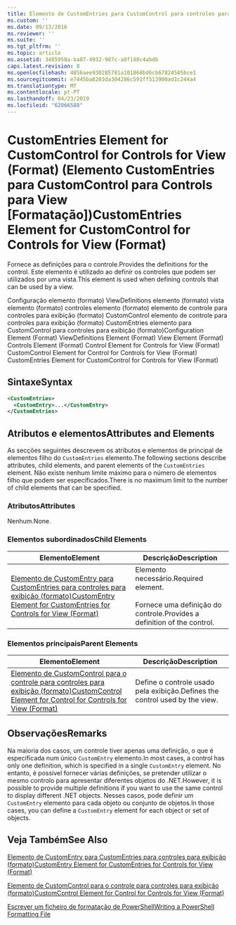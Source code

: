 ```yaml
---
title: Elemento de CustomEntries para CustomControl para controles para exibição (formato) | Documentos da Microsoft
ms.custom: ''
ms.date: 09/13/2016
ms.reviewer: ''
ms.suite: ''
ms.tgt_pltfrm: ''
ms.topic: article
ms.assetid: 3485958a-ba87-4932-907c-a8f140c4abdb
caps.latest.revision: 8
ms.openlocfilehash: 4856aee930285781a101868bd6cb67824585bce1
ms.sourcegitcommit: e7445ba8203da304286c591ff513900ad1c244a4
ms.translationtype: MT
ms.contentlocale: pt-PT
ms.lasthandoff: 04/23/2019
ms.locfileid: "62066588"
---
```

# <a name="customentries-element-for-customcontrol-for-controls-for-view-format"></a><span data-ttu-id="002eb-102">CustomEntries Element for CustomControl for Controls for View (Format) (Elemento CustomEntries para CustomControl para Controls para View [Formatação])</span><span class="sxs-lookup"><span data-stu-id="002eb-102">CustomEntries Element for CustomControl for Controls for View (Format)</span></span>

<span data-ttu-id="002eb-103">Fornece as definições para o controle.</span><span class="sxs-lookup"><span data-stu-id="002eb-103">Provides the definitions for the control.</span></span> <span data-ttu-id="002eb-104">Este elemento é utilizado ao definir os controles que podem ser utilizados por uma vista.</span><span class="sxs-lookup"><span data-stu-id="002eb-104">This element is used when defining controls that can be used by a view.</span></span>

<span data-ttu-id="002eb-105">Configuração elemento (formato) ViewDefinitions elemento (formato) vista elemento (formato) controles elemento (formato) elemento de controle para controles para exibição (formato) CustomControl elemento de controle para controles para exibição (formato) CustomEntries elemento para CustomControl para controles para exibição (formato)</span><span class="sxs-lookup"><span data-stu-id="002eb-105">Configuration Element (Format) ViewDefinitions Element (Format) View Element (Format) Controls Element (Format) Control Element for Controls for View (Format) CustomControl Element for Control for Controls for View (Format) CustomEntries Element for CustomControl for Controls for View (Format)</span></span>

## <a name="syntax"></a><span data-ttu-id="002eb-106">Sintaxe</span><span class="sxs-lookup"><span data-stu-id="002eb-106">Syntax</span></span>

```xml
<CustomEntries>
  <CustomEntry>...</CustomEntry>
</CustomEntries>
```

## <a name="attributes-and-elements"></a><span data-ttu-id="002eb-107">Atributos e elementos</span><span class="sxs-lookup"><span data-stu-id="002eb-107">Attributes and Elements</span></span>

<span data-ttu-id="002eb-108">As secções seguintes descrevem os atributos e elementos de principal de elementos filho do `CustomEntries` elemento.</span><span class="sxs-lookup"><span data-stu-id="002eb-108">The following sections describe attributes, child elements, and parent elements of the `CustomEntries` element.</span></span> <span data-ttu-id="002eb-109">Não existe nenhum limite máximo para o número de elementos filho que podem ser especificados.</span><span class="sxs-lookup"><span data-stu-id="002eb-109">There is no maximum limit to the number of child elements that can be specified.</span></span>

### <a name="attributes"></a><span data-ttu-id="002eb-110">Atributos</span><span class="sxs-lookup"><span data-stu-id="002eb-110">Attributes</span></span>

<span data-ttu-id="002eb-111">Nenhum.</span><span class="sxs-lookup"><span data-stu-id="002eb-111">None.</span></span>

### <a name="child-elements"></a><span data-ttu-id="002eb-112">Elementos subordinados</span><span class="sxs-lookup"><span data-stu-id="002eb-112">Child Elements</span></span>

|<span data-ttu-id="002eb-113">Elemento</span><span class="sxs-lookup"><span data-stu-id="002eb-113">Element</span></span>|<span data-ttu-id="002eb-114">Descrição</span><span class="sxs-lookup"><span data-stu-id="002eb-114">Description</span></span>|
|-------------|-----------------|
|[<span data-ttu-id="002eb-115">Elemento de CustomEntry para CustomEntries para controles para exibição (formato)</span><span class="sxs-lookup"><span data-stu-id="002eb-115">CustomEntry Element for CustomEntries for Controls for View (Format)</span></span>](./customentry-element-for-customentries-for-controls-for-view-format.md)|<span data-ttu-id="002eb-116">Elemento necessário.</span><span class="sxs-lookup"><span data-stu-id="002eb-116">Required element.</span></span><br /><br /> <span data-ttu-id="002eb-117">Fornece uma definição do controle.</span><span class="sxs-lookup"><span data-stu-id="002eb-117">Provides a definition of the control.</span></span>|

### <a name="parent-elements"></a><span data-ttu-id="002eb-118">Elementos principais</span><span class="sxs-lookup"><span data-stu-id="002eb-118">Parent Elements</span></span>

|<span data-ttu-id="002eb-119">Elemento</span><span class="sxs-lookup"><span data-stu-id="002eb-119">Element</span></span>|<span data-ttu-id="002eb-120">Descrição</span><span class="sxs-lookup"><span data-stu-id="002eb-120">Description</span></span>|
|-------------|-----------------|
|[<span data-ttu-id="002eb-121">Elemento de CustomControl para o controle para controles para exibição (formato)</span><span class="sxs-lookup"><span data-stu-id="002eb-121">CustomControl Element for Control for Controls for View (Format)</span></span>](./customcontrol-element-for-control-for-controls-for-view-format.md)|<span data-ttu-id="002eb-122">Define o controle usado pela exibição.</span><span class="sxs-lookup"><span data-stu-id="002eb-122">Defines the control used by the view.</span></span>|

## <a name="remarks"></a><span data-ttu-id="002eb-123">Observações</span><span class="sxs-lookup"><span data-stu-id="002eb-123">Remarks</span></span>

<span data-ttu-id="002eb-124">Na maioria dos casos, um controle tiver apenas uma definição, o que é especificada num único `CustomEntry` elemento.</span><span class="sxs-lookup"><span data-stu-id="002eb-124">In most cases, a control has only one definition, which is specified in a single `CustomEntry` element.</span></span> <span data-ttu-id="002eb-125">No entanto, é possível fornecer várias definições, se pretender utilizar o mesmo controlo para apresentar diferentes objetos do .NET.</span><span class="sxs-lookup"><span data-stu-id="002eb-125">However, it is possible to provide multiple definitions if you want to use the same control to display different .NET objects.</span></span> <span data-ttu-id="002eb-126">Nesses casos, pode definir um `CustomEntry` elemento para cada objeto ou conjunto de objetos.</span><span class="sxs-lookup"><span data-stu-id="002eb-126">In those cases, you can define a `CustomEntry` element for each object or set of objects.</span></span>

## <a name="see-also"></a><span data-ttu-id="002eb-127">Veja Também</span><span class="sxs-lookup"><span data-stu-id="002eb-127">See Also</span></span>

[<span data-ttu-id="002eb-128">Elemento de CustomEntry para CustomEntries para controles para exibição (formato)</span><span class="sxs-lookup"><span data-stu-id="002eb-128">CustomEntry Element for CustomEntries for Controls for View (Format)</span></span>](./customentry-element-for-customentries-for-controls-for-view-format.md)

[<span data-ttu-id="002eb-129">Elemento de CustomControl para o controle para controles para exibição (formato)</span><span class="sxs-lookup"><span data-stu-id="002eb-129">CustomControl Element for Control for Controls for View (Format)</span></span>](./customcontrol-element-for-control-for-controls-for-view-format.md)

[<span data-ttu-id="002eb-130">Escrever um ficheiro de formatação de PowerShell</span><span class="sxs-lookup"><span data-stu-id="002eb-130">Writing a PowerShell Formatting File</span></span>](./writing-a-powershell-formatting-file.md)
